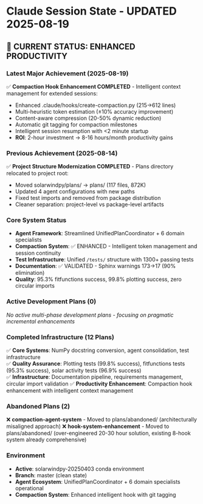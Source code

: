 # Claude Session State - UPDATED 2025-08-19

## 🎯 **CURRENT STATUS: ENHANCED PRODUCTIVITY**

### **Latest Major Achievement (2025-08-19)**
✅ **Compaction Hook Enhancement COMPLETED** - Intelligent context management for extended sessions:
- Enhanced .claude/hooks/create-compaction.py (215→612 lines)
- Multi-heuristic token estimation (±10% accuracy improvement)
- Content-aware compression (20-50% dynamic reduction)
- Automatic git tagging for compaction milestones
- Intelligent session resumption with <2 minute startup
- **ROI**: 2-hour investment → 8-16 hours/month productivity gains

### **Previous Achievement (2025-08-14)**
✅ **Project Structure Modernization COMPLETED** - Plans directory relocated to project root:
- Moved solarwindpy/plans/ → plans/ (117 files, 872K)
- Updated 4 agent configurations with new paths
- Fixed test imports and removed from package distribution
- Cleaner separation: project-level vs package-level artifacts

### **Core System Status**
- **Agent Framework**: Streamlined UnifiedPlanCoordinator + 6 domain specialists
- **Compaction System**: ✅ ENHANCED - Intelligent token management and session continuity
- **Test Infrastructure**: Unified `/tests/` structure with 1300+ passing tests
- **Documentation**: ✅ VALIDATED - Sphinx warnings 173→17 (90% elimination)
- **Quality**: 95.3% fitfunctions success, 99.8% plotting success, zero circular imports

### **Active Development Plans (0)**
*No active multi-phase development plans - focusing on pragmatic incremental enhancements*

### **Completed Infrastructure (12 Plans)**
✅ **Core Systems**: NumPy docstring conversion, agent consolidation, test infrastructure  
✅ **Quality Assurance**: Plotting tests (99.8% success), fitfunctions tests (95.3% success), solar activity tests (96.9% success)  
✅ **Infrastructure**: Documentation pipeline, requirements management, circular import validation
✅ **Productivity Enhancement**: Compaction hook enhancement with intelligent context management

### **Abandoned Plans (2)**
❌ **compaction-agent-system** - Moved to plans/abandoned/ (architecturally misaligned approach)
❌ **hook-system-enhancement** - Moved to plans/abandoned/ (over-engineered 20-30 hour solution, existing 8-hook system already comprehensive)

### **Environment**
- **Active**: solarwindpy-20250403 conda environment
- **Branch**: master (clean state)
- **Agent Ecosystem**: UnifiedPlanCoordinator + 6 domain specialists operational
- **Compaction System**: Enhanced intelligent hook with git tagging